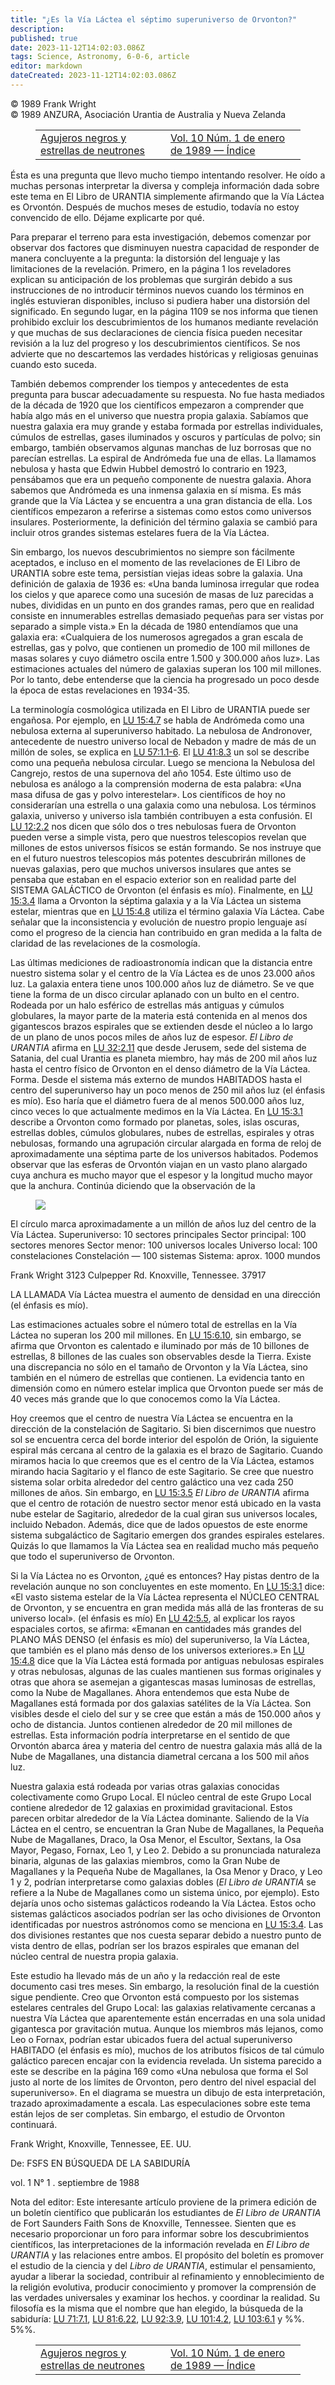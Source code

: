 ```yaml
---
title: "¿Es la Vía Láctea el séptimo superuniverso de Orvonton?"
description: 
published: true
date: 2023-11-12T14:02:03.086Z
tags: Science, Astronomy, 6-0-6, article
editor: markdown
dateCreated: 2023-11-12T14:02:03.086Z
---
```


<p class="v-card v-sheet theme--light grey lighten-3 px-2 py-1">© 1989 Frank Wright<br>© 1989 ANZURA, Asociación Urantia de Australia y Nueva Zelanda</p>
<figure class="table chapter-navigator">
  <table>
    <tbody>
      <tr>
        <td>
        <a href="/es/article/Ken_Glasziou/Black_Holes_And_Neutron_Stars">
          <span class="mdi mdi-arrow-left-drop-circle"></span><span class="pl-2">Agujeros negros y estrellas de neutrones</span>
        </a>
        </td>
        <td>
        <a href="/es/index/articles_606#vol-10-núm-1-de-enero-de-1989">
          <span class="mdi mdi-book-open-variant"></span><span class="pl-2">Vol. 10 Núm. 1 de enero de 1989 — Índice</span>
        </a>
        </td>
        <td>
        </td>
      </tr>
    </tbody>
  </table>
</figure>



Ésta es una pregunta que llevo mucho tiempo intentando resolver. He oído a muchas personas interpretar la diversa y compleja información dada sobre este tema en El Libro de URANTIA simplemente afirmando que la Vía Láctea es Orvontón. Después de muchos meses de estudio, todavía no estoy convencido de ello. Déjame explicarte por qué.

Para preparar el terreno para esta investigación, debemos comenzar por observar dos factores que disminuyen nuestra capacidad de responder de manera concluyente a la pregunta: la distorsión del lenguaje y las limitaciones de la revelación. Primero, en la página 1 los reveladores explican su anticipación de los problemas que surgirán debido a sus instrucciones de no introducir términos nuevos cuando los términos en inglés estuvieran disponibles, incluso si pudiera haber una distorsión del significado. En segundo lugar, en la página 1109 se nos informa que tienen prohibido excluir los descubrimientos de los humanos mediante revelación y que muchas de sus declaraciones de ciencia física pueden necesitar revisión a la luz del progreso y los descubrimientos científicos. Se nos advierte que no descartemos las verdades históricas y religiosas genuinas cuando esto suceda.

También debemos comprender los tiempos y antecedentes de esta pregunta para buscar adecuadamente su respuesta. No fue hasta mediados de la década de 1920 que los científicos empezaron a comprender que había algo más en el universo que nuestra propia galaxia. Sabíamos que nuestra galaxia era muy grande y estaba formada por estrellas individuales, cúmulos de estrellas, gases iluminados y oscuros y partículas de polvo; sin embargo, también observamos algunas manchas de luz borrosas que no parecían estrellas. La espiral de Andrómeda fue una de ellas. La llamamos nebulosa y hasta que Edwin Hubbel demostró lo contrario en 1923, pensábamos que era un pequeño componente de nuestra galaxia. Ahora sabemos que Andrómeda es una inmensa galaxia en sí misma. Es más grande que la Vía Láctea y se encuentra a una gran distancia de ella. Los científicos empezaron a referirse a sistemas como estos como universos insulares. Posteriormente, la definición del término galaxia se cambió para incluir otros grandes sistemas estelares fuera de la Vía Láctea.

Sin embargo, los nuevos descubrimientos no siempre son fácilmente aceptados, e incluso en el momento de las revelaciones de El Libro de URANTIA sobre este tema, persistían viejas ideas sobre la galaxia. Una definición de galaxia de 1936 es: «Una banda luminosa irregular que rodea los cielos y que aparece como una sucesión de masas de luz parecidas a nubes, divididas en un punto en dos grandes ramas, pero que en realidad consiste en innumerables estrellas demasiado pequeñas para ser vistas por separado a simple vista.» En la década de 1980 entendíamos que una galaxia era: «Cualquiera de los numerosos agregados a gran escala de estrellas, gas y polvo, que contienen un promedio de 100 mil millones de masas solares y cuyo diámetro oscila entre 1.500 y 300.000 años luz». Las estimaciones actuales del número de galaxias superan los 100 mil millones. Por lo tanto, debe entenderse que la ciencia ha progresado un poco desde la época de estas revelaciones en 1934-35.

La terminología cosmológica utilizada en El Libro de URANTIA puede ser engañosa. Por ejemplo, en <a id="a42_97"></a>[LU 15:4.7](/es/The_Urantia_Book/15#p4_7) se habla de Andrómeda como una nebulosa externa al superuniverso habitado. La nebulosa de Andronover, antecedente de nuestro universo local de Nebadon y madre de más de un millón de soles, se explica en <a id="a42_342"></a>[LU 57:1.1-6](/es/The_Urantia_Book/57#p1_1). El <a id="a42_390"></a>[LU 41:8.3](/es/The_Urantia_Book/41#p8_3) un sol se describe como una pequeña nebulosa circular. Luego se menciona la Nebulosa del Cangrejo, restos de una supernova del año 1054. Este último uso de nebulosa es análogo a la comprensión moderna de esta palabra: «Una masa difusa de gas y polvo interestelar». Los científicos de hoy no considerarían una estrella o una galaxia como una nebulosa. Los términos galaxia, universo y universo isla también contribuyen a esta confusión. El <a id="a42_871"></a>[LU 12:2.2](/es/The_Urantia_Book/12#p2_2) nos dicen que sólo dos o tres nebulosas fuera de Orvonton pueden verse a simple vista, pero que nuestros telescopios revelan que millones de estos universos físicos se están formando. Se nos instruye que en el futuro nuestros telescopios más potentes descubrirán millones de nuevas galaxias, pero que muchos universos insulares que antes se pensaba que estaban en el espacio exterior son en realidad parte del SISTEMA GALÁCTICO de Orvonton (el énfasis es mío). Finalmente, en <a id="a42_1389"></a>[LU 15:3.4](/es/The_Urantia_Book/15#p3_4) llama a Orvonton la séptima galaxia y a la Vía Láctea un sistema estelar, mientras que en <a id="a42_1521"></a>[LU 15:4.8](/es/The_Urantia_Book/15#p4_8) utiliza el término galaxia Vía Láctea. Cabe señalar que la inconsistencia y evolución de nuestro propio lenguaje así como el progreso de la ciencia han contribuido en gran medida a la falta de claridad de las revelaciones de la cosmología.

Las últimas mediciones de radioastronomía indican que la distancia entre nuestro sistema solar y el centro de la Vía Láctea es de unos 23.000 años luz. La galaxia entera tiene unos 100.000 años luz de diámetro. Se ve que tiene la forma de un disco circular aplanado con un bulto en el centro. Rodeada por un halo esférico de estrellas más antiguas y cúmulos globulares, la mayor parte de la materia está contenida en al menos dos gigantescos brazos espirales que se extienden desde el núcleo a lo largo de un plano de unos pocos miles de años luz de espesor. _El Libro de URANTIA_ afirma en <a id="a44_591"></a>[LU 32:2.11](/es/The_Urantia_Book/32#p2_11) que desde Jerusem, sede del sistema de Satania, del cual Urantia es planeta miembro, hay más de 200 mil años luz hasta el centro físico de Orvonton en el denso diámetro de la Vía Láctea. Forma. Desde el sistema más externo de mundos HABITADOS hasta el centro del superuniverso hay un poco menos de 250 mil años luz (el énfasis es mío). Eso haría que el diámetro fuera de al menos 500.000 años luz, cinco veces lo que actualmente medimos en la Vía Láctea. En <a id="a44_1093"></a>[LU 15:3.1](/es/The_Urantia_Book/15#p3_1) describe a Orvonton como formado por planetas, soles, islas oscuras, estrellas dobles, cúmulos globulares, nubes de estrellas, espirales y otras nebulosas, formando una agrupación circular alargada en forma de reloj de aproximadamente una séptima parte de los universos habitados. Podemos observar que las esferas de Orvontón viajan en un vasto plano alargado cuya anchura es mucho mayor que el espesor y la longitud mucho mayor que la anchura. Continúa diciendo que la observación de la

<figure id="Figure_2" class="image urantiapedia" alt="Orvonton?">
<img src="/image/article/606/orvonton.jpg">
</figure>

El círculo marca aproximadamente a un millón de años luz del centro de la Vía Láctea.
Superuniverso: 10 sectores principales
Sector principal: 100 sectores menores
Sector menor: 100 universos locales
Universo local: 100 constelaciones
Constelación — 100 sistemas
Sistema: aprox. 1000 mundos

Frank Wright
3123 Culpepper Rd.
Knoxville, Tennessee. 37917



LA LLAMADA Vía Láctea muestra el aumento de densidad en una dirección (el énfasis es mío).

Las estimaciones actuales sobre el número total de estrellas en la Vía Láctea no superan los 200 mil millones. En <a id="a66_114"></a>[LU 15:6.10](/es/The_Urantia_Book/15#p6_10), sin embargo, se afirma que Orvonton es calentado e iluminado por más de 10 billones de estrellas, 8 billones de las cuales son observables desde la Tierra. Existe una discrepancia no sólo en el tamaño de Orvonton y la Vía Láctea, sino también en el número de estrellas que contienen. La evidencia tanto en dimensión como en número estelar implica que Orvonton puede ser más de 40 veces más grande que lo que conocemos como la Vía Láctea.

Hoy creemos que el centro de nuestra Vía Láctea se encuentra en la dirección de la constelación de Sagitario. Si bien discernimos que nuestro sol se encuentra cerca del borde interior del espolón de Orión, la siguiente espiral más cercana al centro de la galaxia es el brazo de Sagitario. Cuando miramos hacia lo que creemos que es el centro de la Vía Láctea, estamos mirando hacia Sagitario y el flanco de este Sagitario. Se cree que nuestro sistema solar orbita alrededor del centro galáctico una vez cada 250 millones de años. Sin embargo, en <a id="a68_546"></a>[LU 15:3.5](/es/The_Urantia_Book/15#p3_5) _El Libro de URANTIA_ afirma que el centro de rotación de nuestro sector menor está ubicado en la vasta nube estelar de Sagitario, alrededor de la cual giran sus universos locales, incluido Nebadon. Además, dice que de lados opuestos de este enorme sistema subgaláctico de Sagitario emergen dos grandes espirales estelares. Quizás lo que llamamos la Vía Láctea sea en realidad mucho más pequeño que todo el superuniverso de Orvonton.

Si la Vía Láctea no es Orvonton, ¿qué es entonces? Hay pistas dentro de la revelación aunque no son concluyentes en este momento. En <a id="a70_133"></a>[LU 15:3.1](/es/The_Urantia_Book/15#p3_1) dice: «El vasto sistema estelar de la Vía Láctea representa el NÚCLEO CENTRAL de Orvonton, y se encuentra en gran medida más allá de las fronteras de su universo local». (el énfasis es mío) En <a id="a70_368"></a>[LU 42:5.5](/es/The_Urantia_Book/42#p5_5), al explicar los rayos espaciales cortos, se afirma: «Emanan en cantidades más grandes del PLANO MÁS DENSO (el énfasis es mío) del superuniverso, la Vía Láctea, que también es el plano más denso de los universos exteriores.» En <a id="a70_638"></a>[LU 15:4.8](/es/The_Urantia_Book/15#p4_8) dice que la Vía Láctea está formada por antiguas nebulosas espirales y otras nebulosas, algunas de las cuales mantienen sus formas originales y otras que ahora se asemejan a gigantescas masas luminosas de estrellas, como la Nube de Magallanes. Ahora entendemos que esta Nube de Magallanes está formada por dos galaxias satélites de la Vía Láctea. Son visibles desde el cielo del sur y se cree que están a más de 150.000 años y ocho de distancia. Juntos contienen alrededor de 20 mil millones de estrellas. Esta información podría interpretarse en el sentido de que Orvontón abarca área y materia del centro de nuestra galaxia más allá de la Nube de Magallanes, una distancia diametral cercana a los 500 mil años luz.

Nuestra galaxia está rodeada por varias otras galaxias conocidas colectivamente como Grupo Local. El núcleo central de este Grupo Local contiene alrededor de 12 galaxias en proximidad gravitacional. Estos parecen orbitar alrededor de la Vía Láctea dominante. Saliendo de la Vía Láctea en el centro, se encuentran la Gran Nube de Magallanes, la Pequeña Nube de Magallanes, Draco, la Osa Menor, el Escultor, Sextans, la Osa Mayor, Pegaso, Fornax, Leo 1, y Leo 2. Debido a su pronunciada naturaleza binaria, algunas de las galaxias miembros, como la Gran Nube de Magallanes y la Pequeña Nube de Magallanes, la Osa Menor y Draco, y Leo 1 y 2, podrían interpretarse como galaxias dobles (_El Libro de URANTIA_ se refiere a la Nube de Magallanes como un sistema único, por ejemplo). Esto dejaría unos ocho sistemas galácticos rodeando la Vía Láctea. Estos ocho sistemas galácticos asociados podrían ser las ocho divisiones de Orvonton identificadas por nuestros astrónomos como se menciona en <a id="a72_989"></a>[LU 15:3.4](/es/The_Urantia_Book/15#p3_4). Las dos divisiones restantes que nos cuesta separar debido a nuestro punto de vista dentro de ellas, podrían ser los brazos espirales que emanan del núcleo central de nuestra propia galaxia.

Este estudio ha llevado más de un año y la redacción real de este documento casi tres meses. Sin embargo, la resolución final de la cuestión sigue pendiente. Creo que Orvonton está compuesto por los sistemas estelares centrales del Grupo Local: las galaxias relativamente cercanas a nuestra Vía Láctea que aparentemente están encerradas en una sola unidad gigantesca por gravitación mutua. Aunque los miembros más lejanos, como Leo o Fornax, podrían estar ubicados fuera del actual superuniverso HABITADO (el énfasis es mío), muchos de los atributos físicos de tal cúmulo galáctico parecen encajar con la evidencia revelada. Un sistema parecido a este se describe en la página 169 como «Una nebulosa que forma el Sol justo al norte de los límites de Orvonton, pero dentro del nivel espacial del superuniverso». En el diagrama se muestra un dibujo de esta interpretación, trazado aproximadamente a escala. Las especulaciones sobre este tema están lejos de ser completas. Sin embargo, el estudio de Orvonton continuará.

Frank Wright, Knoxville, Tennessee, EE. UU.

De: FSFS EN BÚSQUEDA DE LA SABIDURÍA

vol. 1 N° 1 . septiembre de 1988

Nota del editor: Este interesante artículo proviene de la primera edición de un boletín científico que publicarán los estudiantes de _El Libro de URANTIA_ de Fort Saunders Faith Sons de Knoxville, Tennessee. Sienten que es necesario proporcionar un foro para informar sobre los descubrimientos científicos, las interpretaciones de la información revelada en _El Libro de URANTIA_ y las relaciones entre ambos. El propósito del boletín es promover el estudio de la ciencia y del _Libro de URANTIA_, estimular el pensamiento, ayudar a liberar la sociedad, contribuir al refinamiento y ennoblecimiento de la religión evolutiva, producir conocimiento y promover la comprensión de las verdades universales y examinar los hechos. y coordinar la realidad. Su filosofía es la misma que el nombre que han elegido, la búsqueda de la sabiduría: <a id="a82_834"></a>[LU 71:7.1](/es/The_Urantia_Book/71#p7_1), <a id="a82_877"></a>[LU 81:6.22](/es/The_Urantia_Book/81#p6_22), <a id="a82_922"></a>[LU 92:3.9](/es/The_Urantia_Book/92#p3_9), <a id="a82_965"></a>[LU 101:4.2](/es/The_Urantia_Book/101#p4_2), <a id="a82_1010"></a>[LU 103:6.1](/es/The_Urantia_Book/103#p6_1) y %%. 5%%.



<figure class="table chapter-navigator">
  <table>
    <tbody>
      <tr>
        <td>
        <a href="/es/article/Ken_Glasziou/Black_Holes_And_Neutron_Stars">
          <span class="mdi mdi-arrow-left-drop-circle"></span><span class="pl-2">Agujeros negros y estrellas de neutrones</span>
        </a>
        </td>
        <td>
        <a href="/es/index/articles_606#vol-10-núm-1-de-enero-de-1989">
          <span class="mdi mdi-book-open-variant"></span><span class="pl-2">Vol. 10 Núm. 1 de enero de 1989 — Índice</span>
        </a>
        </td>
        <td>
        </td>
      </tr>
    </tbody>
  </table>
</figure>
